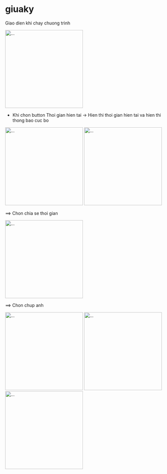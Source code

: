 # giuaky

Giao dien khi chay chuong trình

<img src="https://github.com/user-attachments/assets/ccf344bb-acf1-4577-b6a0-c345535860ff" alt="..." width="250" />


- Khi chon button Thoi gian hien tai -> Hien thi thoi gian hien tai va hien thi thong bao cuc bo

<img src="https://github.com/user-attachments/assets/52776050-b1f6-46f3-a8bb-ddbac8651b20" alt="..." width="250" /> <img src="https://github.com/user-attachments/assets/c3445062-8e69-4c4e-864d-a1ff7d01288a" alt="..." width="250" />

==> Chon chia se thoi gian

<img src="https://github.com/user-attachments/assets/fd9e7ba8-d44d-447f-a823-a92724ea342f" alt="..." width="250" />


==> Chon chup anh

<img src="https://github.com/user-attachments/assets/ddff0378-ba2f-4bfd-99a3-46a4db03cf02" alt="..." width="250" /> <img src="https://github.com/user-attachments/assets/039499d6-53ee-4874-9660-ee8e839b1a6e" alt="..." width="250" /> <img src="https://github.com/user-attachments/assets/923a609f-c380-403d-8d6a-a63164f64b4b" alt="..." width="250" /> 

